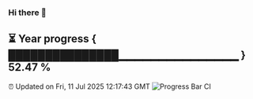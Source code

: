 ### Hi there 👋
⏳ Year progress { ███████████████▁▁▁▁▁▁▁▁▁▁▁▁▁▁▁ } 52.47 %
---
⏰ Updated on Fri, 11 Jul 2025 12:17:43 GMT
![Progress Bar CI](https://github.com/Moyi321/Moyi321/workflows/Progress%20Bar%20CI/badge.svg)
